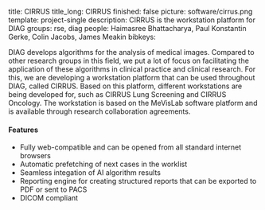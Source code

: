 title: CIRRUS
title_long: CIRRUS
finished: false
picture: software/cirrus.png
template: project-single
description: CIRRUS is the workstation platform for DIAG
groups: rse, diag
people: Haimasree Bhattacharya, Paul Konstantin Gerke, Colin Jacobs, James Meakin
bibkeys: 

DIAG develops algorithms for the analysis of medical images. Compared to other research groups in this field, we put a lot of focus on facilitating the application of these algorithms in clinical practice and clinical research. For this, we are developing a workstation platform that can be used throughout DIAG, called CIRRUS. Based on this platform, different workstations are being developed for, such as CIRRUS Lung Screening and CIRRUS Oncology.
The workstation is based on the MeVisLab software platform and is available through research collaboration agreements.

#### Features

- Fully web-compatible and can be opened from all standard internet browsers
- Automatic prefetching of next cases in the worklist
- Seamless integation of AI algorithm results
- Reporting engine for creating structured reports that can be exported to PDF or sent to PACS
- DICOM compliant


